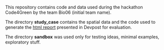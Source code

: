 This repository contains code and data used during the hackathon Code4Green by the team Bio06 (initial team name).

The directory **study_case** contains the spatial data and the code used to generate the [html report](https://rpubs.com/valentin/study-case) presented in Devpost for evaluation.

The directory **sandbox** was used only for testing ideas, minimal examples, exploratory stuff.
